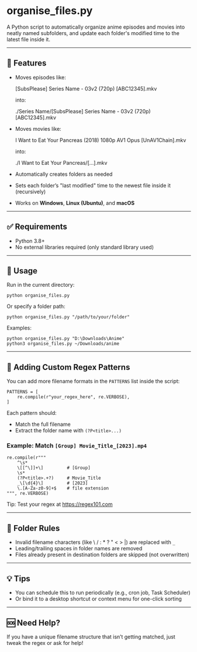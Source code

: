 # organise_files.py

A Python script to automatically organize anime episodes and movies into neatly named subfolders, and update each folder's modified time to the latest file inside it.

---

## 🧩 Features

- Moves episodes like:

    [SubsPlease] Series Name - 03v2 (720p) [ABC12345].mkv

  into:

    ./Series Name/[SubsPlease] Series Name - 03v2 (720p) [ABC12345].mkv

- Moves movies like:

    I Want to Eat Your Pancreas (2018) 1080p AV1 Opus [UnAV1Chain].mkv

  into:

    ./I Want to Eat Your Pancreas/[...].mkv

- Automatically creates folders as needed
- Sets each folder’s "last modified" time to the newest file inside it (recursively)
- Works on **Windows**, **Linux (Ubuntu)**, and **macOS**

---

## ✅ Requirements

- Python 3.8+
- No external libraries required (only standard library used)

---

## 🚀 Usage

Run in the current directory:

    python organise_files.py

Or specify a folder path:

    python organise_files.py "/path/to/your/folder"

Examples:

    python organise_files.py "D:\Downloads\Anime"
    python3 organise_files.py ~/Downloads/anime

---

## 🔧 Adding Custom Regex Patterns

You can add more filename formats in the `PATTERNS` list inside the script:

    PATTERNS = [
        re.compile(r"your_regex_here", re.VERBOSE),
    ]

Each pattern should:
- Match the full filename
- Extract the folder name with `(?P<title>...)`

### Example: Match `[Group] Movie_Title_[2023].mp4`

    re.compile(r"""
        ^\s*
        \[[^\]]+\]         # [Group]
        \s*
        (?P<title>.+?)     # Movie_Title
        _\[\d{4}\]         # [2023]
        \.[A-Za-z0-9]+$    # file extension
    """, re.VERBOSE)

Tip: Test your regex at https://regex101.com

---

## 📁 Folder Rules

- Invalid filename characters (like \ / : * ? " < > |) are replaced with `_`
- Leading/trailing spaces in folder names are removed
- Files already present in destination folders are skipped (not overwritten)

---

## 💡 Tips

- You can schedule this to run periodically (e.g., cron job, Task Scheduler)
- Or bind it to a desktop shortcut or context menu for one-click sorting

---

## 🆘 Need Help?

If you have a unique filename structure that isn’t getting matched, just tweak the regex or ask for help!

